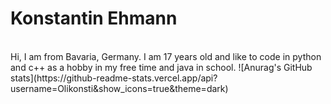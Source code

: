 

# Konstantin Ehmann
<br>
Hi, I am from Bavaria, Germany. I am 17 years old and like to code in python and c++ as a hobby in my free time and java in school.
![Anurag's GitHub stats](https://github-readme-stats.vercel.app/api?username=Olikonsti&show_icons=true&theme=dark)
